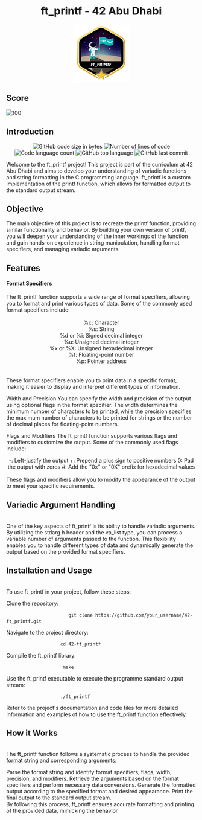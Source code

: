 <div align="center">

<h1> ft_printf - 42 Abu Dhabi </h1>

<a href="https://github.com/simon-zerisenay/42-ft_printf">![42 Badge](https://github.com/mcombeau/mcombeau/blob/main/42_badges/ft_printfm.png)</a>

</div> 
<label>  
	<h2> Score </h2>	 
	<img alt="100" style="width: 100px;height: 70px" src="https://github.com/simon-zerisenay/simon-zerisenay/blob/main/100.png"/>
</label> 
  
<h2> Introduction </h2> 
<p align="center">
	<img alt="GitHub code size in bytes" src="https://img.shields.io/github/languages/code-size/simon-zerisenay/42-ft_printf?color=lightblue" />
	<img alt="Number of lines of code" src="https://img.shields.io/tokei/lines/github/simon-zerisenay/42-ft_printf?color=critical" />
	<img alt="Code language count" src="https://img.shields.io/github/languages/count/simon-zerisenay/42-ft_printf?color=yellow" />
	<img alt="GitHub top language" src="https://img.shields.io/github/languages/top/simon-zerisenay/42-ft_printf?color=blue" />
	<img alt="GitHub last commit" src="https://img.shields.io/github/last-commit/simon-zerisenay/42-ft_printf?color=green" />
</p> 
Welcome to the ft_printf project! This project is part of the curriculum at 42 Abu Dhabi and aims to develop your understanding of variadic functions and string formatting in the C programming language. ft_printf is a custom implementation of the printf function, which allows for formatted output to the standard output stream.
 
<h2> Objective </h2>
The main objective of this project is to recreate the printf function, providing similar functionality and behavior. By building your own version of printf, you will deepen your understanding of the inner workings of the function and gain hands-on experience in string manipulation, handling format specifiers, and managing variadic arguments.

<h2> Features </h2>
<h4> Format Specifiers </h4>
The ft_printf function supports a wide range of format specifiers, allowing you to format and print various types of data. Some of the commonly used format specifiers include:
<br/>
<br/>
<div align="center">
%c: Character <br/>
%s: String <br/>
%d or %i: Signed decimal integer <br/>
%u: Unsigned decimal integer <br/>
%x or %X: Unsigned hexadecimal integer <br/>
%f: Floating-point number <br/>
%p: Pointer address <br/>
</div>
<br/>
<br/>
These format specifiers enable you to print data in a specific format, making it easier to display and interpret different types of information.

Width and Precision
You can specify the width and precision of the output using optional flags in the format specifier. The width determines the minimum number of characters to be printed, while the precision specifies the maximum number of characters to be printed for strings or the number of decimal places for floating-point numbers.

Flags and Modifiers
The ft_printf function supports various flags and modifiers to customize the output. Some of the commonly used flags include:
<br/>
<div align="center">
-: Left-justify the output
+: Prepend a plus sign to positive numbers
0: Pad the output with zeros
#: Add the "0x" or "0X" prefix for hexadecimal values
</div>
<br/>
	These flags and modifiers allow you to modify the appearance of the output to meet your specific requirements.

<h2> Variadic Argument Handling </h2>
<br/>
One of the key aspects of ft_printf is its ability to handle variadic arguments. By utilizing the stdarg.h header and the va_list type, you can process a variable number of arguments passed to the function. This flexibility enables you to handle different types of data and dynamically generate the output based on the provided format specifiers.

<h2> Installation and Usage </h2>
<br/>
To use ft_printf in your project, follow these steps:

Clone the repository: 

                           git clone https://github.com/your_username/42-ft_printf.git
Navigate to the project directory: 

						cd 42-ft_printf

Compile the ft_printf library: 

						 make
Use the ft_printf executable to execute the programme standard output stream: 

						./ft_printf
Refer to the project's documentation and code files for more detailed information and examples of how to use the ft_printf function effectively.

<h2> How it Works </h2>
<br/>
The ft_printf function follows a systematic process to handle the provided format string and corresponding arguments:

Parse the format string and identify format specifiers, flags, width, precision, and modifiers.
Retrieve the arguments based on the format specifiers and perform necessary data conversions.
Generate the formatted output according to the specified format and desired appearance.
Print the final output to the standard output stream.
<br/>
By following this process, ft_printf ensures accurate formatting and printing of the provided data, mimicking the behavior
